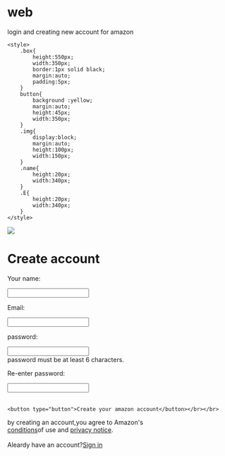 # web
login and creating new account for amazon
<!DOCTYPE html>
<html>
<head><title>AMAZON.COM</title>

	<style>
		.box{
			height:550px;
			width:350px;
			border:1px solid black;
			margin:auto;
			padding:5px;
		}
		button{
			background :yellow;
			margin:auto;
			height:45px;
			width:350px;
		}
		.img{
			display:block;
			margin:auto;
			height:100px;
			width:150px;
		}
		.name{
			height:20px;
			width:340px;
		}
		.E{
			height:20px;
			width:340px;
		}
	</style>
</head>
<body>
	<img src="Amazon logo.png"  class="img" >
	<div class="box">
	<h1>Create account</h1>
	<p>Your name:</p>
	<input type="textbox" name="name" class="name">
	<p>Email:</p>
<input type="textbox" name="name" class="E">
	<p>password:</p>
		<input type="password" name="password" ></br>
		password must be at least 6 characters.
	<p>Re-enter password:<p>
		<input type="password" name="password"></br></br>

	<button type="button">Create your amazon account</button></br></br>
by creating an account,you agree to Amazon's</br><a href="#">conditions</a>of use and <a href="#">privacy notice</a>.</br></br>
Aleardy have an account?<a href="2.html">Sign in</a>
</div>
</body>
</html>
